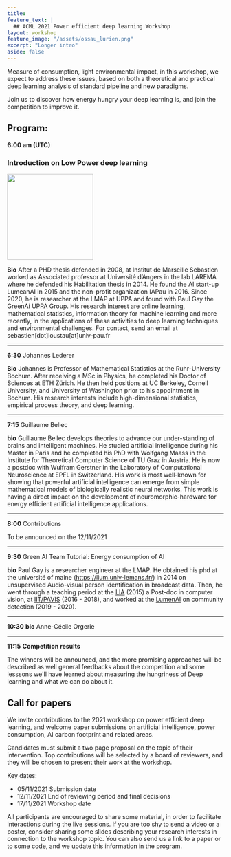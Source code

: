 ```yaml
---
title: 
feature_text: |
  ## ACML 2021 Power efficient deep learning Workshop 
layout: workshop
feature_image: "/assets/ossau_lurien.png"
excerpt: "Longer intro"
aside: false 
---
```


Measure of consumption, light environmental impact, in this workshop, we expect to address these issues, based on both a theoretical and practical deep learning analysis of
standard pipeline and new paradigms. 

Join us to discover how energy hungry your deep learning is, and join the competition to improve it.

## Program:

**6:00 am (UTC)**
### Introduction on Low Power deep learning 

<img src="../images/sebastien.png" align="center" width="200"/>

**Bio** After a PHD thesis defended in 2008, at Institut de Marseille Sebastien worked as Associated professor at Université d’Angers in the lab LAREMA where he defended his Habilitation thesis in 2014. He found the AI start-up LumeanAI in 2015 and the non-profit organization IAPau in 2016. Since 2020, he is researcher at the LMAP at UPPA and found with Paul Gay the GreenAi UPPA Group. His research interest are online learning, mathematical statistics, information theory for machine learning and more recently, in the applications of these activities to deep learning techniques and environmental challenges. For contact, send an email at sebastien[dot]loustau[at]univ-pau.fr



---

**6:30**
Johannes Lederer

**Bio** Johannes is Professor of Mathematical Statistics at the Ruhr-University Bochum. After receiving a MSc in Physics, he completed his Doctor of Sciences at ETH Zürich. He then held positions at UC Berkeley, Cornell University, and University of Washington prior to his appointment in Bochum. His research interests include high-dimensional statistics, empirical process theory, and deep learning.

---

**7:15**
Guillaume Bellec

**bio** Guillaume Bellec develops theories to advance our under-standing of brains and intelligent machines. He studied artificial intelligence during his Master in Paris and he completed his PhD with Wolfgang Maass in the Institute for Theoretical Computer Science of TU Graz in Austria. He is now a postdoc with Wulfram Gerstner in the Laboratory of Computational Neuroscience at EPFL in Switzerland. His work is most well-known for showing that powerful artificial intelligence can emerge from simple mathematical models of biologically realistic neural networks. This work is having a direct impact on the development of neuromorphic-hardware for energy efficient artificial intelligence applications.

---
**8:00** Contributions

To be announced on the 12/11/2021

---


**9:30**
Green AI Team Tutorial: Energy consumption of AI

**bio** Paul Gay is a researcher engineer at the LMAP. He obtained his phd at the université of maine (https://lium.univ-lemans.fr/) in 2014 on unsupervised Audio-visual person identification in broadcast data. Then, he went through a teaching period at the [LIA](https://lia.univ-avignon.fr/) (2015) a Post-doc in computer vision, at [IIT/PAVIS](https://pavis.iit.it/) (2016 - 2018), and worked at the [LumenAI](https://www.lumenai.fr/) on community detection (2019 - 2020). 

--- 
**10:30**
**bio** Anne-Cécile Orgerie

---
**11:15**
**Competition results**

The winners will be announced, and the more promising approaches will be described as well general feedbacks about the competition and some lesssons we'll have learned about measuring the hungriness of Deep learning and what we can do about it.  


## Call for papers

We invite contributions to the 2021 workshop on power efficient deep learning, and welcome paper submissions on artificial intelligence, power consumption, AI carbon footprint and related areas.

Candidates must submit a two page proposal on the topic of their intervention. Top contributions will be selected by a board of reviewers, and they will be chosen to present their work at the workshop.


Key dates:
- 05/11/2021 Submission date
- 12/11/2021 End of reviewing period and final decisions
- 17/11/2021 Workshop date


All participants are encouraged to share some material, in order to facilitate interactions during the live sessions. If you are too shy to send a video or a poster, consider sharing some slides describing your research interests in connection to the workshop topic. You can also send us a link to a paper or to some code, and we update this information in the program.

